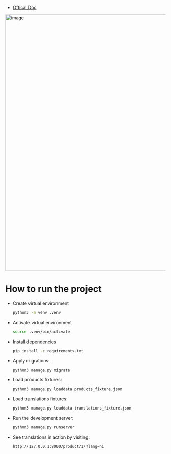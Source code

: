 - [Offical Doc](https://django-parler.readthedocs.io/en/stable/)

<img width="2239" height="803" alt="image" src="https://github.com/user-attachments/assets/253eb794-3669-4150-8cec-7360a44e771c" />

# How to run the project

- Create virtual environment

    ```sh
    python3 -m venv .venv
    ```

- Activate virtual environment

    ```sh
    source .venv/bin/activate
    ```

- Install dependencies

    ```sh
    pip install -r requirements.txt
    ```

- Apply migrations:

    ```sh
    python3 manage.py migrate
    ```

- Load products fixtures:

    ```sh
    python3 manage.py loaddata products_fixture.json
    ```

- Load translations fixtures:

    ```sh
    python3 manage.py loaddata translations_fixture.json
    ```

- Run the development server:

    ```sh
    python3 manage.py runserver
    ```

- See translations in action by visiting:

    ```sh
    http://127.0.0.1:8000/product/1/?lang=hi
    ```
